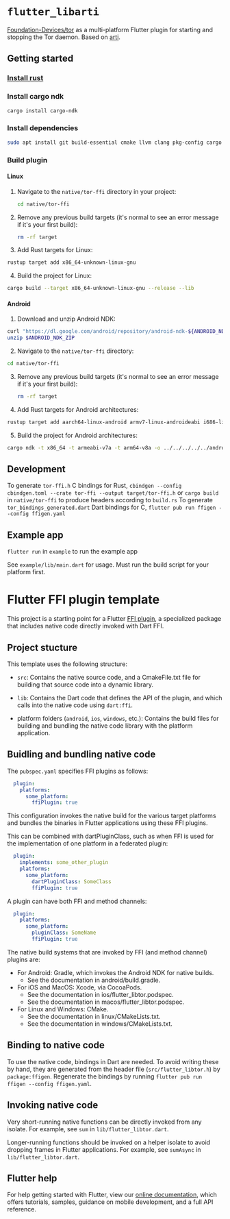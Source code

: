 <!--
SPDX-FileCopyrightText: 2022-2023 Foundation Devices Inc.

SPDX-License-Identifier: GPL-3.0-or-later
-->

# `flutter_libarti`
[Foundation-Devices/tor](https://github.com/Foundation-Devices/tor) as a multi-platform Flutter plugin for starting and stopping the Tor daemon.  Based on [arti](https://gitlab.torproject.org/tpo/core/arti).

## Getting started

### [Install rust](https://www.rust-lang.org/tools/install)

### Install cargo ndk
```sh
cargo install cargo-ndk
```

### Install dependencies
```sh
sudo apt install git build-essential cmake llvm clang pkg-config cargo rustc libssl-dev libc6-dev-i386
```

### Build plugin

#### Linux

1. Navigate to the `native/tor-ffi` directory in your project:
   ```sh
   cd native/tor-ffi
   ```

2. Remove any previous build targets (it's normal to see an error message if it's your first build):
   ```sh
   rm -rf target
   ```
   
3. Add Rust targets for Linux:
  ```sh
  rustup target add x86_64-unknown-linux-gnu
  ```

4. Build the project for Linux:
  ```sh
  cargo build --target x86_64-unknown-linux-gnu --release --lib
  ```

#### Android

1. Download and unzip Android NDK:
```sh
curl "https://dl.google.com/android/repository/android-ndk-${ANDROID_NDK_TAG}-linux-x86_64.zip" -o ${ANDROID_NDK_ZIP}
unzip $ANDROID_NDK_ZIP
```

2. Navigate to the `native/tor-ffi` directory:
```sh
cd native/tor-ffi
```

3. Remove any previous build targets (it's normal to see an error message if it's your first build):
   ```sh
   rm -rf target
   ```

4. Add Rust targets for Android architectures:
```sh
rustup target add aarch64-linux-android armv7-linux-androideabi i686-linux-android x86_64-linux-android
```

5. Build the project for Android architectures:
```sh
cargo ndk -t x86_64 -t armeabi-v7a -t arm64-v8a -o ../../../../../android/src/main/jniLibs build
```

## Development

To generate `tor-ffi.h` C bindings for Rust, `cbindgen --config cbindgen.toml --crate tor-ffi --output target/tor-ffi.h` or `cargo build` in `native/tor-ffi` to produce headers according to `build.rs`
To generate `tor_bindings_generated.dart` Dart bindings for C, `flutter pub run ffigen --config ffigen.yaml`

## Example app

`flutter run` in `example` to run the example app

See `example/lib/main.dart` for usage.  Must run the build script for your platform first.

# Flutter FFI plugin template

This project is a starting point for a Flutter
[FFI plugin](https://docs.flutter.dev/development/platform-integration/c-interop),
a specialized package that includes native code directly invoked with Dart FFI.

## Project stucture

This template uses the following structure:

* `src`: Contains the native source code, and a CmakeFile.txt file for building
  that source code into a dynamic library.

* `lib`: Contains the Dart code that defines the API of the plugin, and which
  calls into the native code using `dart:ffi`.

* platform folders (`android`, `ios`, `windows`, etc.): Contains the build files
  for building and bundling the native code library with the platform application.

## Buidling and bundling native code

The `pubspec.yaml` specifies FFI plugins as follows:

```yaml
  plugin:
    platforms:
      some_platform:
        ffiPlugin: true
```

This configuration invokes the native build for the various target platforms
and bundles the binaries in Flutter applications using these FFI plugins.

This can be combined with dartPluginClass, such as when FFI is used for the
implementation of one platform in a federated plugin:

```yaml
  plugin:
    implements: some_other_plugin
    platforms:
      some_platform:
        dartPluginClass: SomeClass
        ffiPlugin: true
```

A plugin can have both FFI and method channels:

```yaml
  plugin:
    platforms:
      some_platform:
        pluginClass: SomeName
        ffiPlugin: true
```

The native build systems that are invoked by FFI (and method channel) plugins are:

* For Android: Gradle, which invokes the Android NDK for native builds.
    * See the documentation in android/build.gradle.
* For iOS and MacOS: Xcode, via CocoaPods.
    * See the documentation in ios/flutter_libtor.podspec.
    * See the documentation in macos/flutter_libtor.podspec.
* For Linux and Windows: CMake.
    * See the documentation in linux/CMakeLists.txt.
    * See the documentation in windows/CMakeLists.txt.

## Binding to native code

To use the native code, bindings in Dart are needed.
To avoid writing these by hand, they are generated from the header file
(`src/flutter_libtor.h`) by `package:ffigen`.
Regenerate the bindings by running `flutter pub run ffigen --config ffigen.yaml`.

## Invoking native code

Very short-running native functions can be directly invoked from any isolate.
For example, see `sum` in `lib/flutter_libtor.dart`.

Longer-running functions should be invoked on a helper isolate to avoid
dropping frames in Flutter applications.
For example, see `sumAsync` in `lib/flutter_libtor.dart`.

## Flutter help

For help getting started with Flutter, view our
[online documentation](https://flutter.dev/docs), which offers tutorials,
samples, guidance on mobile development, and a full API reference.

